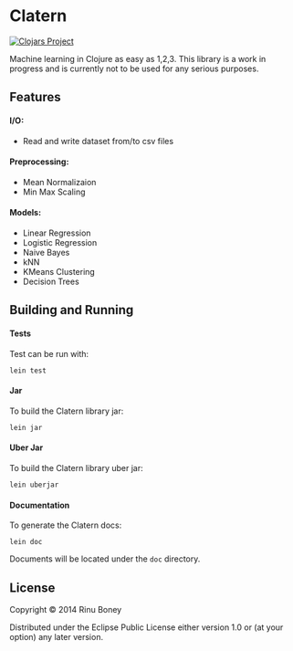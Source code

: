 # Clatern

[![Clojars Project](http://clojars.org/clatern/latest-version.svg)](http://clojars.org/clatern)

Machine learning in Clojure as easy as 1,2,3. This library is a work in progress and is currently not to be used for any serious purposes.

## Features

#### I/O:
- Read and write dataset from/to csv files

#### Preprocessing:
- Mean Normalizaion
- Min Max Scaling

#### Models:
- Linear Regression
- Logistic Regression
- Naive Bayes
- kNN
- KMeans Clustering
- Decision Trees

## Building and Running

#### Tests
Test can be run with:

    lein test

#### Jar
To build the Clatern library jar:

    lein jar

#### Uber Jar
To build the Clatern library uber jar:

    lein uberjar

#### Documentation
To generate the Clatern docs:

    lein doc

Documents will be located under the `doc` directory.

## License

Copyright © 2014 Rinu Boney

Distributed under the Eclipse Public License either version 1.0 or (at
your option) any later version.
